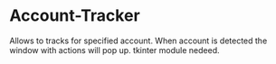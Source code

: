 # Account-Tracker
Allows to tracks for specified account. When account is detected the window with actions will pop up. tkinter module nedeed.
